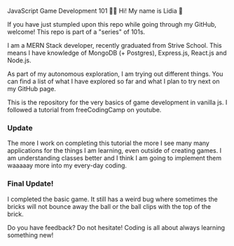 JavaScript Game Development 101 🧑‍🔬
Hi! My name is Lidia 👋

If you have just stumpled upon this repo while going through my GitHub, welcome! 
This repo is part of a "series" of 101s. 

I am a MERN Stack developer, recently graduated from Strive School. This means I have knowledge of MongoDB (+ Postgres), Express.js, React.js and Node.js.

As part of my autonomous exploration, I am trying out different things. You can find a list of what I have explored so far and what I plan to try next on my GitHub page. 

This is the repository for the very basics of game development in vanilla js. I followed a tutorial from freeCodingCamp on youtube. 

### Update

The more I work on completing this tutorial the more I see many many applications for the things I am learning, even outside of creating games. I am understanding classes better and I think I am going to implement them waaaaay more into my every-day coding. 

### Final Update!

I completed the basic game. It still has a weird bug where sometimes the bricks will not bounce away the ball or the ball clips with the top of the brick.

Do you have feedback? Do not hesitate! Coding is all about always learning something new!

